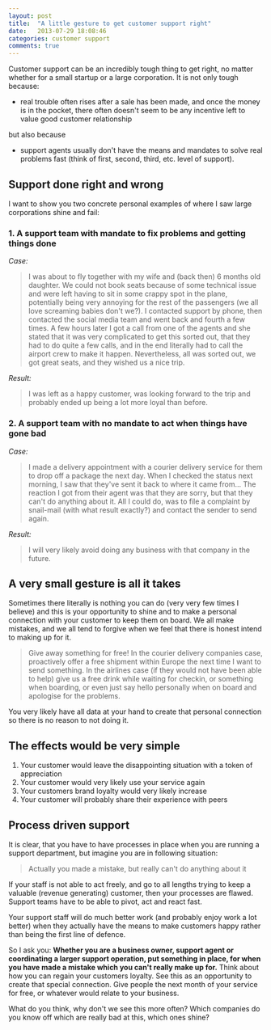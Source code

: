 ```yaml
---
layout: post
title:  "A little gesture to get customer support right"
date:   2013-07-29 18:08:46
categories: customer support
comments: true
---
```


Customer support can be an incredibly tough thing to get right, no matter whether for a small startup or a large corporation. It is not only tough because: 

* real trouble often rises after a sale has been made, and once the money is in the pocket, there often doesn't seem to be any incentive left to value good customer relationship

but also because 

* support agents usually don't have the means and mandates to solve real problems fast (think of first, second, third, etc. level of support).

## Support done right and wrong

I want to show you two concrete personal examples of where I saw large corporations shine and fail:

### 1. A support team with mandate to fix problems and getting things done

*Case:*

> I was about to fly together with my wife and (back then) 6 months old daughter. We could not book seats because of some technical issue and were left having to sit in some crappy spot in the plane, potentially being very annoying for the rest of the passengers (we all love screaming babies don't we?). I contacted support by phone, then contacted the social media team and went back and fourth a few times. A few hours later I got a call from one of the agents and she stated that it was very complicated to get this sorted out, that they had to do quite a few calls, and in the end literally had to call the airport crew to make it happen. Nevertheless, all was sorted out, we got great seats, and they wished us a nice trip.

*Result:*

> I was left as a happy customer, was looking forward to the trip and probably ended up being a lot more loyal than before.

### 2. A support team with no mandate to act when things have gone bad

*Case:*

> I made a delivery appointment with a courier delivery service for them to drop off a package the next day. When I checked the status next morning, I saw that they've sent it back to where it came from... The reaction I got from their agent was that they are sorry, but that they can't do anything about it. All I could do, was to file a complaint by snail-mail (with what result exactly?) and contact the sender to send again.

*Result:*

> I will very likely avoid doing any business with that company in the future.

## A very small gesture is all it takes

Sometimes there literally is nothing you can do (very very few times I believe) and this is your opportunity to shine and to make a personal connection with your customer to keep them on board. We all make mistakes, and we all tend to forgive when we feel that there is honest intend to making up for it.

> Give away something for free! In the courier delivery companies case, proactively offer a free shipment within Europe the next time I want to send something. In the airlines case (if they would not have been able to help) give us a free drink while waiting for checkin, or something when boarding, or even just say hello personally when on board and apologise for the problems. 

You very likely have all data at your hand to create that personal connection so there is no reason to not doing it.

## The effects would be very simple

1. Your customer would leave the disappointing situation with a token of appreciation
2. Your customer would very likely use your service again
3. Your customers brand loyalty would very likely increase
4. Your customer will probably share their experience with peers

## Process driven support

It is clear, that you have to have processes in place when you are running a support department, but imagine you are in following situation:

> Actually you made a mistake, but really can't do anything about it

If your staff is not able to act freely, and go to all lengths trying to keep a valuable (revenue generating) customer, then
your processes are flawed. Support teams have to be able to pivot, act and react fast. 

Your support staff will do much better work (and probably enjoy work a lot better) when they actually have the means to make customers happy rather than being the first line of defence.

So I ask you: **Whether you are a business owner, support agent or coordinating a larger support operation, put something in place, for when you have made a mistake which you can't really make up for.** Think about how you can regain your customers loyalty. See this as an opportunity to create that special connection. Give people the next month of your service for free, or whatever would relate to your business.

What do you think, why don't we see this more often?
Which companies do you know off which are really bad at this, which ones shine?  
